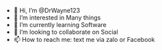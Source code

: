 - 👋 Hi, I’m @DrWayne123
- 👀 I’m interested in Many things
- 🌱 I’m currently learning Software
- 💞️ I’m looking to collaborate on Social
- 📫 How to reach me: text me via zalo or Facebook

<!---
DrWayne123/DrWayne123 is a ✨ special ✨ repository because its `README.md` (this file) appears on your GitHub profile.
You can click the Preview link to take a look at your changes.
--->
